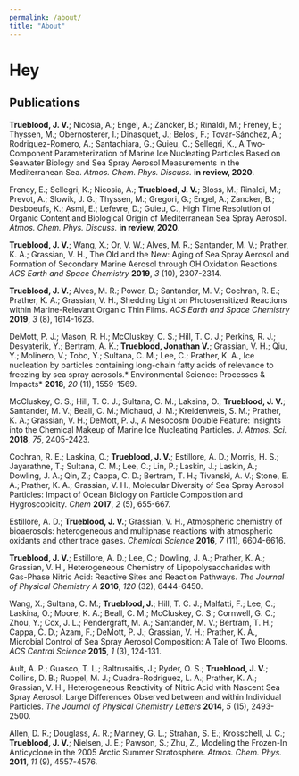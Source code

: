 ```yaml
---
permalink: /about/
title: "About"
---
```

# Hey

## Publications

**Trueblood, J. V.**;  Nicosia, A.;  Engel, A.;  Zäncker, B.;  Rinaldi, M.;  Freney, E.;  Thyssen, M.;  Obernosterer, I.;  Dinasquet, J.;  Belosi, F.;  Tovar-Sánchez, A.;  Rodriguez-Romero, A.;  Santachiara, G.;  Guieu, C.; Sellegri, K., A Two-Component Parameterization of Marine Ice Nucleating Particles Based on Seawater Biology and Sea Spray Aerosol Measurements in the Mediterranean Sea. *Atmos. Chem. Phys. Discuss.* **in review, 2020**.

Freney, E.;  Sellegri, K.;  Nicosia, A.;  **Trueblood, J. V.**;  Bloss, M.;  Rinaldi, M.;  Prevot, A.;  Slowik, J. G.;  Thyssen, M.;  Gregori, G.;  Engel, A.;  Zancker, B.;  Desboeufs, K.;  Asmi, E.;  Lefevre, D.; Guieu, C., High Time Resolution of Organic Content and Biological Origin of Mediterranean Sea Spray Aerosol. *Atmos. Chem. Phys. Discuss.* **in review, 2020**.

**Trueblood, J. V.**;  Wang, X.;  Or, V. W.;  Alves, M. R.;  Santander, M. V.;  Prather, K. A.; Grassian, V. H., The Old and the New: Aging of Sea Spray Aerosol and Formation of Secondary Marine Aerosol through OH Oxidation Reactions. *ACS Earth and Space Chemistry* **2019**, *3* (10), 2307-2314.

**Trueblood, J. V.**;  Alves, M. R.;  Power, D.;  Santander, M. V.;  Cochran, R. E.;  Prather, K. A.; Grassian, V. H., Shedding Light on Photosensitized Reactions within Marine-Relevant Organic Thin Films. *ACS Earth and Space Chemistry* **2019**, *3* (8), 1614-1623.

DeMott, P. J.;  Mason, R. H.;  McCluskey, C. S.;  Hill, T. C. J.;  Perkins, R. J.;  Desyaterik, Y.;  Bertram, A. K.;  **Trueblood, Jonathan V.**;  Grassian, V. H.;  Qiu, Y.;  Molinero, V.;  Tobo, Y.;  Sultana, C. M.;  Lee, C.; Prather, K. A., Ice nucleation by particles containing long-chain fatty acids of relevance to freezing by sea spray aerosols.* Environmental Science: Processes & Impacts* **2018**, *20* (11), 1559-1569.

McCluskey, C. S.;  Hill, T. C. J.;  Sultana, C. M.;  Laksina, O.;  **Trueblood, J. V.**;  Santander, M. V.;  Beall, C. M.;  Michaud, J. M.;  Kreidenweis, S. M.;  Prather, K. A.;  Grassian, V. H.; DeMott, P. J., A Mesocosm Double Feature: Insights into the Chemical Makeup of Marine Ice Nucleating Particles. *J. Atmos. Sci.* **2018**, *75*, 2405-2423.

Cochran, R. E.;  Laskina, O.;  **Trueblood, J. V.**;  Estillore, A. D.;  Morris, H. S.;  Jayarathne, T.;  Sultana, C. M.;  Lee, C.;  Lin, P.;  Laskin, J.;  Laskin, A.;  Dowling, J. A.;  Qin, Z.;  Cappa, C. D.;  Bertram, T. H.;  Tivanski, A. V.;  Stone, E. A.;  Prather, K. A.; Grassian, V. H., Molecular Diversity of Sea Spray Aerosol Particles: Impact of Ocean Biology on Particle Composition and Hygroscopicity. *Chem* **2017**, *2* (5), 655-667.

Estillore, A. D.;  **Trueblood, J. V.**; Grassian, V. H., Atmospheric chemistry of bioaerosols: heterogeneous and multiphase reactions with atmospheric oxidants and other trace gases. *Chemical Science* **2016**, *7* (11), 6604-6616.

**Trueblood, J. V.**;  Estillore, A. D.;  Lee, C.;  Dowling, J. A.;  Prather, K. A.; Grassian, V. H., Heterogeneous Chemistry of Lipopolysaccharides with Gas-Phase Nitric Acid: Reactive Sites and Reaction Pathways. *The Journal of Physical Chemistry A* **2016**, *120* (32), 6444-6450.

Wang, X.;  Sultana, C. M.;  **Trueblood, J.**;  Hill, T. C. J.;  Malfatti, F.;  Lee, C.;  Laskina, O.;  Moore, K. A.;  Beall, C. M.;  McCluskey, C. S.;  Cornwell, G. C.;  Zhou, Y.;  Cox, J. L.;  Pendergraft, M. A.;  Santander, M. V.;  Bertram, T. H.;  Cappa, C. D.;  Azam, F.;  DeMott, P. J.;  Grassian, V. H.; Prather, K. A., Microbial Control of Sea Spray Aerosol Composition: A Tale of Two Blooms. *ACS Central Science* **2015**, *1* (3), 124-131.

Ault, A. P.;  Guasco, T. L.;  Baltrusaitis, J.;  Ryder, O. S.;  **Trueblood, J. V.**;  Collins, D. B.;  Ruppel, M. J.;  Cuadra-Rodriguez, L. A.;  Prather, K. A.; Grassian, V. H., Heterogeneous Reactivity of Nitric Acid with Nascent Sea Spray Aerosol: Large Differences Observed between and within Individual Particles. *The Journal of Physical Chemistry Letters* **2014**, *5* (15), 2493-2500.

Allen, D. R.;  Douglass, A. R.;  Manney, G. L.;  Strahan, S. E.;  Krosschell, J. C.;  **Trueblood, J. V.**;  Nielsen, J. E.;  Pawson, S.; Zhu, Z., Modeling the Frozen-In Anticyclone in the 2005 Arctic Summer Stratosphere. *Atmos. Chem. Phys.* **2011**, *11* (9), 4557-4576.

